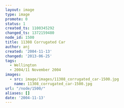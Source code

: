 ```yaml
---
layout: image
type: image
promote: 0
status: 1
created_ts: 1100345292
changed_ts: 1372159480
node_id: 1500
title: 11308 Corrugated Car
author: anj
created: '2004-11-13'
changed: '2013-06-25'
tags:
  - Wellington
  - 2004/11 November 2004
images:
  - src: image/images/11308_corrugated_car-1500.jpg
    name: 11308_corrugated_car-1500.jpg
url: "/node/1500/"
aliases: []
date: '2004-11-13'
---
```


